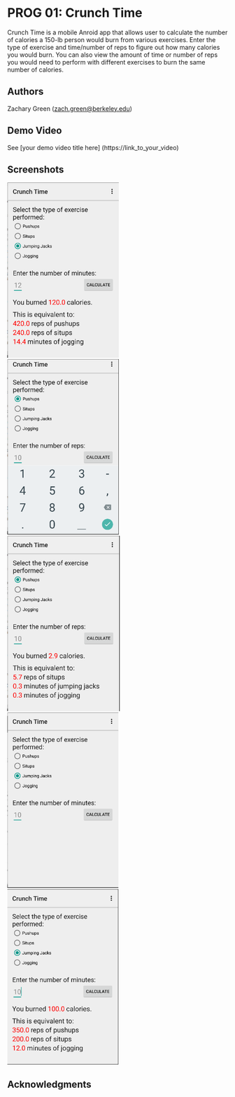 # PROG 01: Crunch Time

Crunch Time is a mobile Anroid app that allows user to calculate the number of calories a 150-lb person would burn from various exercises.  Enter the type of exercise and time/number of reps to figure out how many calories you would burn. You can also view the amount of time or number of reps you would need to perform with different exercises to burn the same number of calories.

## Authors

Zachary Green ([zach.green@berkeley.edu](mailto:zach.green@berkeley.edu))

## Demo Video

See [your demo video title here] (https://link_to_your_video)

## Screenshots

<!-- <img src="screenshots/main.png" height="400" alt="Screenshot"/> -->
<img src="screenshots/main_img.png" height="400" alt="Screenshot"/>
<img src="screenshots/pic2.png" height="400" alt="Screenshot"/>
<img src="screenshots/pic4.png" height="400" alt="Screenshot"/>
<img src="screenshots/pic6.png" height="400" alt="Screenshot"/>
<img src="screenshots/pic7.png" height="400" alt="Screenshot"/>

## Acknowledgments
